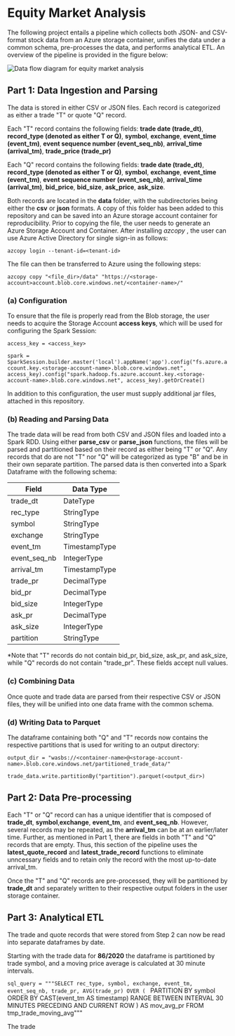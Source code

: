 # Equity Market Analysis

The following project entails a pipeline which collects both JSON- and CSV-format stock data from an Azure storage container, unifies the data under a common schema, pre-processes the data, and performs analytical ETL. An overview of the pipeline is provided in the figure below:



![Data flow diagram for equity market analysis](https://github.com/Aaron-O-Gonzalez/Equity-Data-Analysis/blob/main/EquityDataAnalysis_Flowchart.png)



## Part 1: Data Ingestion and Parsing

The data is stored in either CSV or JSON files. Each record is categorized as either a trade "T" or quote "Q" record. 

Each "T" record contains the following fields: **trade date (trade_dt)**, **record_type (denoted as either T or Q)**, **symbol**, **exchange**, **event_time (event_tm)**, **event sequence number (event_seq_nb)**, **arrival_time (arrival_tm)**, **trade_price (trade_pr)**

Each "Q" record contains the following fields: **trade date (trade_dt)**, **record_type (denoted as either T or Q)**, **symbol**, **exchange**, **event_time (event_tm)**, **event sequence number (event_seq_nb)**, **arrival_time (arrival_tm)**,  **bid_price**,  **bid_size**, **ask_price**, **ask_size**.

Both records are located in the **data** folder, with the subdirectories being either the **csv** or **json** formats. A copy of this folder has been added to this repository and can be saved into an Azure storage account container for reproducibility. Prior to copying the file, the user needs to generate an Azure Storage Account and Container. After installing <em> azcopy </em>, the user can use Azure Active Directory for single sign-in as follows:

```azcopy login --tenant-id=<tenant-id>```

 The file can then be transferred to Azure using the following steps:

```azcopy copy "<file_dir>/data" "https://<storage-account>account.blob.core.windows.net/<container-name>/"```

### (a) Configuration

To ensure that the file is properly read from the Blob storage, the user needs to acquire the Storage Account **access keys**, which will be used for configuring the Spark Session:

```access_key = <access_key>```

```spark = SparkSession.builder.master('local').appName('app').config("fs.azure.account.key.<storage-account-name>.blob.core.windows.net", access_key).config("spark.hadoop.fs.azure.account.key.<storage-account-name>.blob.core.windows.net", access_key).getOrCreate()```

In addition to this configuration, the user must supply additional jar files, attached in this repository.

### (b) Reading and Parsing Data

The trade data will be read from both CSV and JSON files and loaded into a Spark RDD. Using either **parse_csv** or **parse_json** functions, the files will be parsed and partitioned based on their record as either being "T" or "Q". Any records that do are not "T" nor "Q" will be categorized as type "B" and be in their own separate partition. The parsed data is then converted into a Spark Dataframe with the following schema:

| Field        | Data Type     |
| ------------ | ------------- |
| trade_dt     | DateType      |
| rec_type     | StringType    |
| symbol       | StringType    |
| exchange     | StringType    |
| event_tm     | TimestampType |
| event_seq_nb | IntegerType   |
| arrival_tm   | TimestampType |
| trade_pr     | DecimalType   |
| bid_pr       | DecimalType   |
| bid_size     | IntegerType   |
| ask_pr       | DecimalType   |
| ask_size     | IntegerType   |
| partition    | StringType    |

*Note that "T" records do not contain bid_pr, bid_size, ask_pr, and ask_size, while "Q" records do not contain "trade_pr". These fields accept null values.

### (c) Combining Data

Once quote and trade data are parsed from their respective CSV or JSON files, they will be unified into one data frame with the common schema. 

### (d) Writing Data to Parquet

The dataframe containing both "Q" and "T" records now contains the respective partitions that is used for writing to an output directory:

```output_dir = "wasbs://<container-name>@<storage-account-name>.blob.core.windows.net/partitioned_trade_data/"```

```trade_data.write.partitionBy("partition").parquet(<output_dir>)```



## Part 2: Data Pre-processing

Each "T" or "Q" record can has a unique identifier that is composed of **trade_dt**, **symbol**,**exchange**, **event_tm**, and **event_seq_nb**. However, several records may be repeated, as the **arrival_tm** can be at an earlier/later time. Further, as mentioned in Part 1, there are fields in both "T" and "Q" records that are empty. Thus, this section of the pipeline uses the **latest_quote_record** and **latest_trade_record** functions to eliminate unncessary fields and to retain only the record with the most up-to-date arrival_tm. 

Once the "T" and "Q" records are pre-processed, they will be partitioned by **trade_dt** and separately written to their respective output folders in the user storage container.

## Part 3: Analytical ETL

The trade and quote records that were stored from Step 2 can now be read into separate dataframes by date. 

Starting with the trade data for **86/2020** the dataframe is partitioned by trade symbol, and a moving price average is calculated at 30 minute intervals. 

```sql_query = """SELECT rec_type, symbol, exchange, event_tm, event_seq_nb, trade_pr, AVG(trade_pr) OVER ( ```
        PARTITION BY symbol 
        ORDER BY CAST(event_tm AS timestamp) 
        RANGE BETWEEN INTERVAL 30 MINUTES PRECEDING AND CURRENT ROW
     ) AS mov_avg_pr FROM tmp_trade_moving_avg""" 

The trade 









